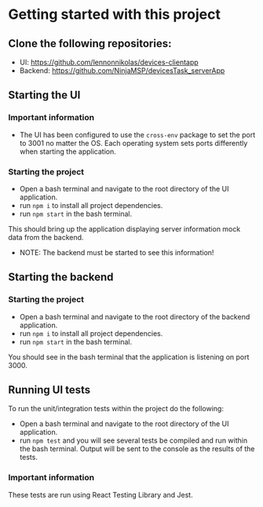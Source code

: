 # Getting started with this project

## Clone the following repositories:
- UI: https://github.com/lennonnikolas/devices-clientapp
- Backend: https://github.com/NinjaMSP/devicesTask_serverApp 

## Starting the UI
### Important information
- The UI has been configured to use the `cross-env` package to set the port to 3001 no matter the OS. Each operating system sets ports differently when starting the application.

### Starting the project
- Open a bash terminal and navigate to the root directory of the UI application.
- run `npm i` to install all project dependencies.
- run `npm start` in the bash terminal.

This should bring up the application displaying server information mock data from the backend.

- NOTE: The backend must be started to see this information!


## Starting the backend
### Starting the project
- Open a bash terminal and navigate to the root directory of the backend application.
- run `npm i` to install all project dependencies. 
- run `npm start` in the bash terminal.

You should see in the bash terminal that the application is listening on port 3000. 

## Running UI tests
To run the unit/integration tests within the project do the following:
- Open a bash terminal and navigate to the root directory of the UI application.
- run `npm test` and you will see several tests be compiled and run within the bash terminal. Output will be sent to the console as the results of the tests. 

### Important information
These tests are run using React Testing Library and Jest.
